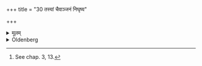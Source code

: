 +++
title = "30 तस्यां चैवाञ्जनं निघृष्य"

+++

<details><summary>मूलम्</summary>

तस्यां चैवाञ्जनं निघृष्य तिस्रो दर्भपिञ्जूलीरञ्जति सव्यन्तराः ३०
</details>

<details><summary>Oldenberg</summary>

30. [^9]  And on the same (stone) she grinds some collyrium, and anoints therewith three Darbha blades, including the interstices (between the single blades?).


[^9]:  See chap. 3, 13.
</details>
